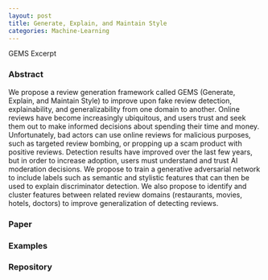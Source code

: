 ```yaml
---
layout: post
title: Generate, Explain, and Maintain Style
categories: Machine-Learning
---
```


GEMS Excerpt

### Abstract

We propose a review generation framework called GEMS (Generate, Explain, and Maintain Style) to improve upon fake review detection, explainability, and generalizability from one domain to another. Online reviews have become increasingly ubiquitous, and users trust and seek them out to make informed decisions about spending their time and money. Unfortunately, bad actors can use online reviews for malicious purposes, such as targeted review bombing, or propping up a scam product with positive reviews. Detection results have improved over the last few years, but in order to increase adoption, users must understand and trust AI moderation decisions. We propose to train a generative adversarial network to include labels such as semantic and stylistic features that can then be used to explain discriminator detection. We also propose to identify and cluster features between related review domains (restaurants, movies, hotels, doctors) to improve generalization of detecting reviews.

### Paper

### Examples

### Repository
